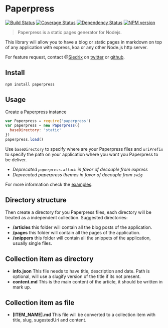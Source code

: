 # Paperpress

[![Build Status](https://travis-ci.org/Siedrix/paperpress.svg?branch=master)](https://travis-ci.org/Siedrix/paperpress)
[![Coverage Status](https://coveralls.io/repos/github/Siedrix/paperpress/badge.svg?branch=master)](https://coveralls.io/github/Siedrix/paperpress?branch=master)
[![Dependency Status](https://david-dm.org/Siedrix/paperpress.svg)](https://david-dm.org/Siedrix/paperpress)
[![NPM version](https://img.shields.io/npm/v/paperpress.svg)](https://www.npmjs.org/package/paperpress)

> Paperpress is a static pages generator for Nodejs.

This library will allow you to have a blog or static pages in markdown on top of any application with express, koa or any other Node.js http server.

For feature request, contact @[Siedrix](http://siedrix.com) on [twitter](https://twitter.com/Siedrix) or [github](https://github.com/Siedrix/paperpress/issues/new).

## Install
```
npm install paperpress
```

## Usage
Create a Paperpress instance
```js
var Paperpress = require('paperpress')
var paperpress = new Paperpress({
  baseDirectory: 'static'
})
paperpress.load()
```

Use `baseDirectory` to specify where are your Paperpress files and `uriPrefix` to specify the path on your application where you want you Paperpress to be deliver.

- _Deprecated `paperpress.attach` in favor of decouple from express_
- _Deprecated paperpress themes in favor of decouple from `swig`_

For more information check the [examples](/examples).

## Directory structure
Then create a directory for you Paperpress files, each directory will be treated as a independent collection. Suggested directories:

- **/articles** this folder will contain all the blog posts of the application.
- **/pages** this folder will contain all the pages of the application.
- **/snippers** this folder will contain all the snippets of the application, usually single files.

## Collection item as directory
- **info.json** This file needs to have title, description and date. Path is optional, will use a slugify version of the title if its not present.
- **content.md** This is the main content of the article, it should be written in mark up.

## Collection item as file
- **[ITEM_NAME].md** This file will be converted to a collection item with title, slug, sugestedUri and content.
